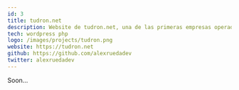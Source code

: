 ```yaml
---
id: 3
title: tudron.net
description: Website de tudron.net, una de las primeras empresas operadoras de vuelo con drones de la comunidad de Teruel.
tech: wordpress php
logo: /images/projects/tudron.png
website: https://tudron.net
github: https://github.com/alexruedadev
twitter: alexruedadev
---
```


Soon...